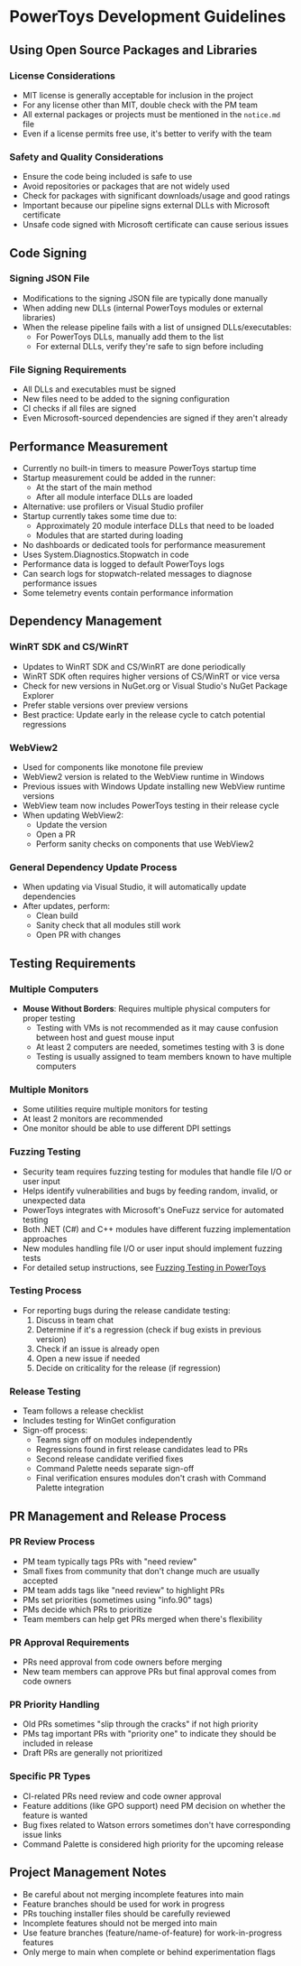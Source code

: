 # PowerToys Development Guidelines

## Using Open Source Packages and Libraries

### License Considerations
- MIT license is generally acceptable for inclusion in the project
- For any license other than MIT, double check with the PM team
- All external packages or projects must be mentioned in the `notice.md` file
- Even if a license permits free use, it's better to verify with the team

### Safety and Quality Considerations
- Ensure the code being included is safe to use
- Avoid repositories or packages that are not widely used
- Check for packages with significant downloads/usage and good ratings
- Important because our pipeline signs external DLLs with Microsoft certificate
- Unsafe code signed with Microsoft certificate can cause serious issues

## Code Signing

### Signing JSON File
- Modifications to the signing JSON file are typically done manually
- When adding new DLLs (internal PowerToys modules or external libraries)
- When the release pipeline fails with a list of unsigned DLLs/executables:
  - For PowerToys DLLs, manually add them to the list
  - For external DLLs, verify they're safe to sign before including

### File Signing Requirements
- All DLLs and executables must be signed
- New files need to be added to the signing configuration
- CI checks if all files are signed
- Even Microsoft-sourced dependencies are signed if they aren't already

## Performance Measurement

- Currently no built-in timers to measure PowerToys startup time
- Startup measurement could be added in the runner:
  - At the start of the main method
  - After all module interface DLLs are loaded
- Alternative: use profilers or Visual Studio profiler
- Startup currently takes some time due to:
  - Approximately 20 module interface DLLs that need to be loaded
  - Modules that are started during loading
- No dashboards or dedicated tools for performance measurement
- Uses System.Diagnostics.Stopwatch in code
- Performance data is logged to default PowerToys logs
- Can search logs for stopwatch-related messages to diagnose performance issues
- Some telemetry events contain performance information

## Dependency Management

### WinRT SDK and CS/WinRT
- Updates to WinRT SDK and CS/WinRT are done periodically
- WinRT SDK often requires higher versions of CS/WinRT or vice versa
- Check for new versions in NuGet.org or Visual Studio's NuGet Package Explorer
- Prefer stable versions over preview versions
- Best practice: Update early in the release cycle to catch potential regressions

### WebView2
- Used for components like monotone file preview
- WebView2 version is related to the WebView runtime in Windows
- Previous issues with Windows Update installing new WebView runtime versions
- WebView team now includes PowerToys testing in their release cycle
- When updating WebView2:
  - Update the version
  - Open a PR
  - Perform sanity checks on components that use WebView2

### General Dependency Update Process
- When updating via Visual Studio, it will automatically update dependencies
- After updates, perform:
  - Clean build
  - Sanity check that all modules still work
  - Open PR with changes

## Testing Requirements

### Multiple Computers
- **Mouse Without Borders**: Requires multiple physical computers for proper testing
  - Testing with VMs is not recommended as it may cause confusion between host and guest mouse input
  - At least 2 computers are needed, sometimes testing with 3 is done
  - Testing is usually assigned to team members known to have multiple computers

### Multiple Monitors
- Some utilities require multiple monitors for testing
- At least 2 monitors are recommended
- One monitor should be able to use different DPI settings

### Fuzzing Testing
- Security team requires fuzzing testing for modules that handle file I/O or user input
- Helps identify vulnerabilities and bugs by feeding random, invalid, or unexpected data
- PowerToys integrates with Microsoft's OneFuzz service for automated testing
- Both .NET (C#) and C++ modules have different fuzzing implementation approaches
- New modules handling file I/O or user input should implement fuzzing tests
- For detailed setup instructions, see [Fuzzing Testing in PowerToys](../tools/fuzzingtesting.md)

### Testing Process
- For reporting bugs during the release candidate testing:
  1. Discuss in team chat
  2. Determine if it's a regression (check if bug exists in previous version)
  3. Check if an issue is already open
  4. Open a new issue if needed
  5. Decide on criticality for the release (if regression)

### Release Testing
- Team follows a release checklist
- Includes testing for WinGet configuration
- Sign-off process:
  - Teams sign off on modules independently
  - Regressions found in first release candidates lead to PRs
  - Second release candidate verified fixes
  - Command Palette needs separate sign-off
  - Final verification ensures modules don't crash with Command Palette integration

## PR Management and Release Process

### PR Review Process
- PM team typically tags PRs with "need review" 
- Small fixes from community that don't change much are usually accepted
- PM team adds tags like "need review" to highlight PRs
- PMs set priorities (sometimes using "info.90" tags)
- PMs decide which PRs to prioritize
- Team members can help get PRs merged when there's flexibility

### PR Approval Requirements
- PRs need approval from code owners before merging
- New team members can approve PRs but final approval comes from code owners

### PR Priority Handling
- Old PRs sometimes "slip through the cracks" if not high priority
- PMs tag important PRs with "priority one" to indicate they should be included in release
- Draft PRs are generally not prioritized

### Specific PR Types
- CI-related PRs need review and code owner approval
- Feature additions (like GPO support) need PM decision on whether the feature is wanted
- Bug fixes related to Watson errors sometimes don't have corresponding issue links
- Command Palette is considered high priority for the upcoming release

## Project Management Notes

- Be careful about not merging incomplete features into main
- Feature branches should be used for work in progress
- PRs touching installer files should be carefully reviewed
- Incomplete features should not be merged into main
- Use feature branches (feature/name-of-feature) for work-in-progress features
- Only merge to main when complete or behind experimentation flags
